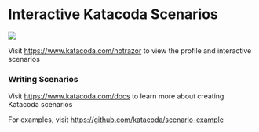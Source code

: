 # Interactive Katacoda Scenarios

[![](http://shields.katacoda.com/katacoda/hotrazor/count.svg)](https://www.katacoda.com/hotrazor "Get your profile on Katacoda.com")

Visit https://www.katacoda.com/hotrazor to view the profile and interactive scenarios

### Writing Scenarios
Visit https://www.katacoda.com/docs to learn more about creating Katacoda scenarios

For examples, visit https://github.com/katacoda/scenario-example
